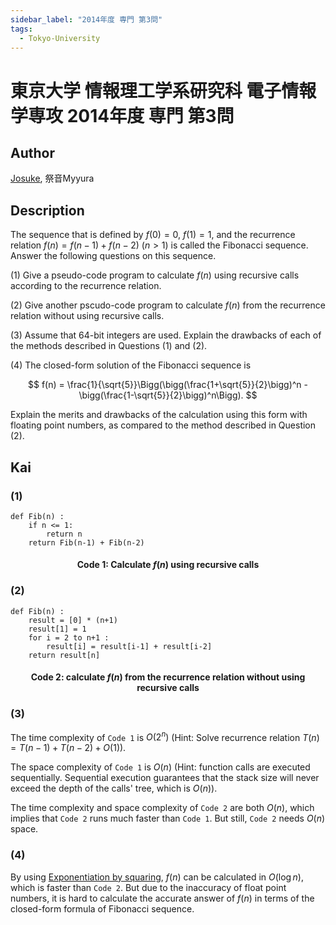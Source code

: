 ```yaml
---
sidebar_label: "2014年度 専門 第3問"
tags:
  - Tokyo-University
---
```

# 東京大学 情報理工学系研究科 電子情報学専攻 2014年度 専門 第3問 

## **Author**
[Josuke](https://www.xiaohongshu.com/user/profile/6136a1b40000000002025c4f?xhsshare=QQ&appuid=5de61ebb0000000001004b64&apptime=1718276766), 祭音Myyura

## **Description**
The sequence that is defined by $f(0)=0$, $f(1)=1$, and the recurrence relation $f(n) = f(n-1) + f(n-2) \ (n > 1)$ is called the Fibonacci sequence. Answer the following questions on this sequence.

(1) Give a pseudo-code program to calculate $f(n)$ using recursive calls according to the recurrence relation.

(2) Give another pscudo-code program to calculate $f(n)$ from the recurrence relation without using recursive calls.

(3) Assume that 64-bit integers are used. Explain the drawbacks of each of the methods described in Questions (1) and (2).

(4) The closed-form solution of the Fibonacci sequence is 

$$
f(n) = \frac{1}{\sqrt{5}}\Bigg(\bigg(\frac{1+\sqrt{5}}{2}\bigg)^n - \bigg(\frac{1-\sqrt{5}}{2}\bigg)^n\Bigg).
$$

Explain the merits and drawbacks of the calculation using this form with floating point numbers, as compared to the method described in Question (2).

## **Kai**
### (1)
```text
def Fib(n) :
    if n <= 1:
        return n
    return Fib(n-1) + Fib(n-2)
```
#### <center> Code 1: Calculate $f(n)$ using recursive calls

### (2)
```text
def Fib(n) :
    result = [0] * (n+1)
    result[1] = 1
    for i = 2 to n+1 :
        result[i] = result[i-1] + result[i-2]
    return result[n]
```
#### <center> Code 2: calculate $f(n)$ from the recurrence relation without using recursive calls

### (3)
The time complexity of `Code 1` is $O(2^n)$ (Hint: Solve recurrence relation $T(n) = T(n-1) + T(n-2) + O(1)$).

The space complexity of `Code 1` is $O(n)$ (Hint: function calls are executed sequentially. Sequential execution guarantees that the stack size will never exceed the depth of the calls' tree, which is $O(n)$).

The time complexity and space complexity of `Code 2` are both $O(n)$, which implies that `Code 2` runs much faster than `Code 1`.
But still, `Code 2` needs $O(n)$ space.


### (4)
By using [Exponentiation by squaring](https://en.wikipedia.org/wiki/Exponentiation_by_squaring), $f(n)$ can be calculated in $O(\log n)$, which is faster than `Code 2`.
But due to the inaccuracy of float point numbers, it is hard to calculate the accurate answer of $f(n)$ in terms of the closed-form formula of Fibonacci sequence.
